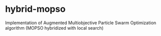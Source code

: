 # hybrid-mopso
Implementation of Augmented Multiobjective Particle Swarm Optimization algorithm (MOPSO hybridized with local search)
